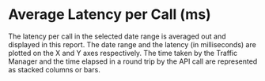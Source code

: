 ﻿---
sidebar_position: 2
---

# Average Latency per Call (ms)

<head>
  <meta name="guidename" content="API Management"/>
  <meta name="context" content="GUID-4d6cf45d-88a3-4316-a22a-c4789267db0d"/>
</head>


The latency per call in the selected date range is averaged out and displayed in this report. The date range and the latency (in milliseconds) are plotted on the X and Y axes respectively. The time taken by the Traffic Manager and the time elapsed in a round trip by the API call are represented as stacked columns or bars. 
